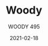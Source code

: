 ---
designer: "Odo Fioravanti"
description: "A%20strong%20dynamism%20characterizes%20the%20design%20of%20the%20Woody%20stool.%20Two%20aerodynamic%20fins%20extend%20from%20the%20seat%20to%20support%20the%20steel%20tube%20that%20acts%20as%20a%20footrest.%20Shell%20in%20veneered%20oak%20plywood%2C%20%D8400%20mm%20base%20and%20steel%20column%2C%20gas%20lift%20adjustment."
image_primary: "img/Woody-495_01_zoom.jpg"
image_secondary: "img/Woody-495_02_zoom.jpg"
manufacturer: "Pedrali"
href: "https://www.pedrali.it/en/products/catalog/Stool-WOODY-495/"
subtitle: "WOODY 495"
tags: 
  - "Pedrali"
  - "stools"
title: "Woody"
category: "stools"
slug: "/manufacturers/pedrali/stools/odo-fioravanti-woody"
date: "2021-02-18"
---